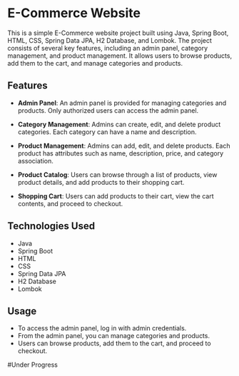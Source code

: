 # E-Commerce Website

This is a simple E-Commerce website project built using Java, Spring Boot, HTML, CSS, Spring Data JPA, H2 Database, and Lombok. The project consists of several key features, including an admin panel, category management, and product management. It allows users to browse products, add them to the cart, and manage categories and products.

## Features

- **Admin Panel**: An admin panel is provided for managing categories and products. Only authorized users can access the admin panel.

- **Category Management**: Admins can create, edit, and delete product categories. Each category can have a name and description.

- **Product Management**: Admins can add, edit, and delete products. Each product has attributes such as name, description, price, and category association.

- **Product Catalog**: Users can browse through a list of products, view product details, and add products to their shopping cart.

- **Shopping Cart**: Users can add products to their cart, view the cart contents, and proceed to checkout.

## Technologies Used

- Java
- Spring Boot
- HTML
- CSS
- Spring Data JPA
- H2 Database
- Lombok


## Usage

- To access the admin panel, log in with admin credentials.
- From the admin panel, you can manage categories and products.
- Users can browse products, add them to the cart, and proceed to checkout.


#Under Progress
